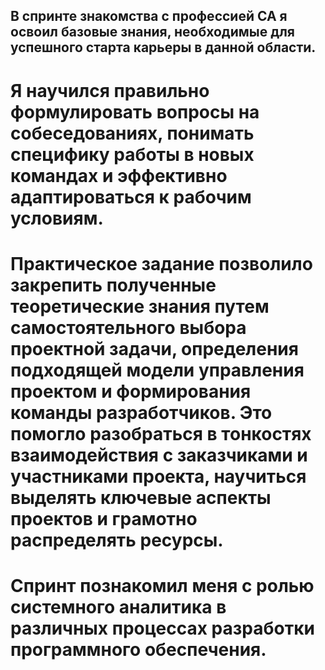 ##  В спринте знакомства с профессией СА я освоил базовые знания, необходимые для успешного старта карьеры в данной области. 

# Я научился правильно формулировать вопросы на собеседованиях, понимать специфику работы в новых командах и эффективно адаптироваться к рабочим условиям. 
# Практическое задание позволило закрепить полученные теоретические знания путем самостоятельного выбора проектной задачи, определения подходящей модели управления проектом и формирования команды разработчиков.  Это помогло разобраться в тонкостях взаимодействия с заказчиками и участниками проекта, научиться выделять ключевые аспекты проектов и грамотно распределять ресурсы. 

# Спринт познакомил меня с ролью системного аналитика в различных процессах разработки программного обеспечения.
